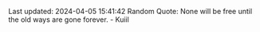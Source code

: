 Last updated: 2024-04-05 15:41:42
Random Quote: None will be free until the old ways are gone forever. - Kuiil